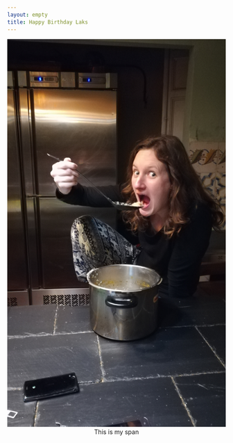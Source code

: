 ```yaml
---
layout: empty
title: Happy Birthday Laks
---
```




<link rel="stylesheet" href="assets/css/laks.css">


<div align="center">
<img id="laks" onclick="roll()" src="/assets/img/laks.jpg" alt="laks"/>
<span id="popup">
This is my span
</span>                 
</div>

<script src="http://code.jquery.com/jquery-1.10.1.min.js"></script>
<script src="/assets/js/laks.js"></script>
